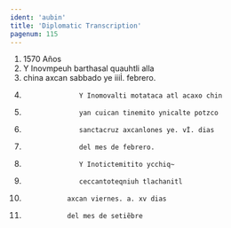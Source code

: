 ```yaml
---
ident: 'aubin'
title: 'Diplomatic Transcription'
pagenum: 115
---
```

1.    1570 Años
2.    Y Inovmpeuh barthasal quauhtli alla
3.    china axcan sabbado ye iiiİ. febrero.
4.                   Y Inomovalti motataca atl acaxo chin
5.                   yan cuican tinemito ynicalte potzco
6.                   sanctacruz axcanlones ye. vİ. dias
7.                   del mes de febrero.
8.                   Y Inotictemitito ycchiq~
9.                   ceccantoteqniuh tlachanitl
10.                axcan viernes. a. xv dias
11.                del mes de setiẽbre
